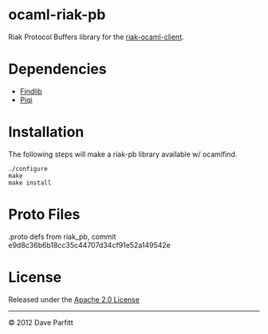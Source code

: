 ocaml-riak-pb
======

Riak Protocol Buffers library for the [riak-ocaml-client](https://github.com/metadave/riak-ocaml-client).


Dependencies
===

* [Findlib](http://projects.camlcity.org/projects/findlib.html)
* [Piqi](http://piqi.org/)

Installation
===

The following steps will make a riak-pb library available w/ ocamlfind.

```
./configure
make
make install
```

Proto Files
===

.proto defs from riak_pb, commit e9d8c36b6b18cc35c44707d34cf91e52a149542e


License
===

Released under the [Apache 2.0 License](http://www.apache.org/licenses/LICENSE-2.0.html)

--- 

© 2012 Dave Parfitt